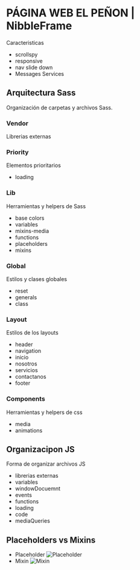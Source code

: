 # PÁGINA WEB EL PEÑON | NibbleFrame
Caracteristicas
* scrollspy
* responsive
* nav slide down
* Messages Services

## Arquitectura Sass
Organización de carpetas y archivos Sass.

### Vendor
Librerias externas

### Priority
Elementos prioritarios
* loading

### Lib
Herramientas y helpers de Sass
* base colors
* variables
* mixins-media
* functions
* placeholders
* mixins

### Global
Estilos y clases globales
* reset
* generals
* class

### Layout
Estilos de los layouts
* header
* navigation
* inicio
* nosotros
* servicios
* contactanos
* footer

### Components
Herramientas y helpers de css
* media
* animations

## Organizacipon JS
Forma de organizar archivos JS
* librerias externas
* variables
* windowDocuemnt
* events
* functions
* loading
* code
* mediaQueries

## Placeholders vs Mixins
* Placeholder
![Placeholder](../md-resources/placeholder-vs-mixin-1.jpg)
* Mixin
![Mixin](../md-resources/placeholder-vs-mixin-2.jpg)